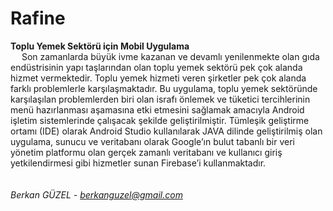 # Rafine
<b>Toplu Yemek Sektörü için Mobil Uygulama<br></b>
&emsp; Son zamanlarda büyük ivme kazanan ve devamlı yenilenmekte olan gıda endüstrisinin yapı taşlarından olan toplu yemek sektörü pek çok alanda hizmet vermektedir. Toplu yemek hizmeti veren şirketler pek çok alanda farklı problemlerle karşılaşmaktadır. Bu uygulama, toplu yemek sektöründe karşılaşılan problemlerden biri olan israfı önlemek ve tüketici tercihlerinin menü hazırlanması aşamasına etki etmesini sağlamak amacıyla Android işletim sistemlerinde çalışacak şekilde geliştirilmiştir. Tümleşik geliştirme ortamı (IDE) olarak Android Studio kullanılarak JAVA dilinde geliştirilmiş olan uygulama, sunucu ve veritabanı olarak Google’ın bulut tabanlı bir veri yönetim platformu olan gerçek zamanlı veritabanı ve kullanıcı giriş yetkilendirmesi gibi hizmetler sunan Firebase’i kullanmaktadır.
<br><br><br>
<i> Berkan GÜZEL - berkanguzel@gmail.com </i>
